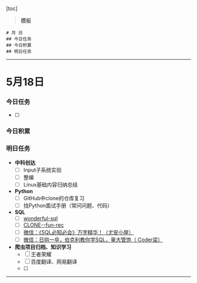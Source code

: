 [toc]


> **模板**
```
# 月 日
## 今日任务
## 今日积累
## 明日任务
```

---

# 5月18日
### 今日任务
- [ ] 

### 今日积累

### 明日任务
- **中科创达**
    - [ ] Input子系统实验
    - [ ] 整编
    - [ ] Linux基础内容归纳总结

- **Python**
  - [ ] GitHub中clone的仓库复习
  - [ ] 找Python面试手册（常问问题、代码）

- **SQL**
  - [ ] [wonderful-sql](https://github.com/CyclingPeach/wonderful-sql)
  - [ ] [CLONE--fun-rec](https://github.com/CyclingPeach/CLONE--fun-rec)
  - [ ] [微信：《SQL必知必会》万字精华！（尤安小屋）
](https://mp.weixin.qq.com/s/QsrxgU5J1FDOpHcbgvNauA)
  - [ ] [微信：日拱一卒，伯克利教你学SQL，量大管饱（ Coder梁）](https://mp.weixin.qq.com/s/NdnLqqJUjhA3dnjqqMaplQ)

- **爬虫项目归档、知识学习**
  - [ ] 王者荣耀
  - [ ] 百度翻译、网易翻译
  - [ ] 
  
---